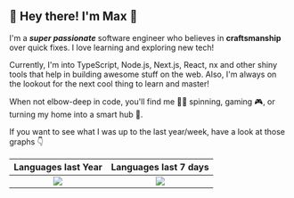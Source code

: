 ## 👋 Hey there! I'm Max 🚀

I'm a _**super passionate**_ software engineer who believes in **craftsmanship** over quick fixes. I love learning and exploring new tech!

Currently, I'm into TypeScript, Node.js, Next.js, React, nx and other shiny tools that help in building awesome stuff on the web. Also, I'm always on the lookout for the next cool thing to learn and master!

When not elbow-deep in code, you'll find me 🚴‍♂️ spinning, gaming 🎮, or turning my home into a smart hub 🏡. 

If you want to see what I was up to the last year/week, have a look at those graphs 👇


|                                Languages last Year                                 |                               Languages last 7 days                                |
|:----------------------------------------------------------------------------------:|:----------------------------------------------------------------------------------:|
| ![](https://wakatime.com/share/@mxmlnznr/f76cf8d0-7e0c-4474-88b5-bc8dc073fe36.png) | ![](https://wakatime.com/share/@mxmlnznr/9261428f-6d6d-4330-a433-de4783d0d465.png) |
